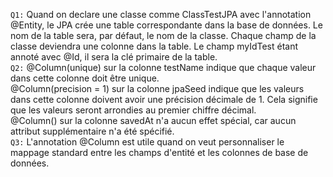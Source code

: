 `Q1:` Quand on declare une classe comme ClassTestJPA avec l'annotation @Entity, le JPA crée une table correspondante dans la base de données. Le nom de la table sera, par défaut, le nom de la classe. Chaque champ de la classe deviendra une colonne dans la table. Le champ myIdTest étant annoté avec @Id, il sera la clé primaire de la table.  <br/>
`Q2:` @Column(unique) sur la colonne testName indique que chaque valeur dans cette colonne doit être unique.
<br/> @Column(precision = 1) sur la colonne jpaSeed indique que les valeurs dans cette colonne doivent avoir une précision décimale de 1. Cela signifie que les valeurs seront arrondies au premier chiffre décimal.
<br/> @Column() sur la colonne savedAt n'a aucun effet spécial, car aucun attribut supplémentaire n'a été spécifié.<br/>
`Q3:` L'annotation @Column est utile quand on veut personnaliser le mappage standard entre les champs d'entité et les colonnes de base de données.
